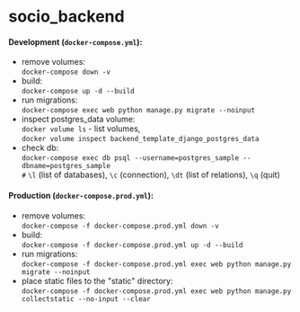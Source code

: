# socio_backend

#### Development (```docker-compose.yml```):
- remove volumes:  
 ```docker-compose down -v```
 - build:  
 ```docker-compose up -d --build```
- run migrations:  
 ```docker-compose exec web python manage.py migrate --noinput```
- inspect postgres_data volume:  
```docker volume ls``` - list volumes,   
```docker volume inspect backend_template_django_postgres_data```
- check db:  
```docker-compose exec db psql --username=postgres_sample --dbname=postgres_sample```  
```#``` ```\l``` (list of databases), ```\c``` (connection), ```\dt``` (list of relations), ```\q``` (quit)

  
#### Production (```docker-compose.prod.yml```):
- remove volumes:  
 ```docker-compose -f docker-compose.prod.yml down -v```
- build:  
 ```docker-compose -f docker-compose.prod.yml up -d --build```
- run migrations:  
 ```docker-compose -f docker-compose.prod.yml exec web python manage.py migrate --noinput```
- place static files to the "static" directory:  
 ```docker-compose -f docker-compose.prod.yml exec web python manage.py collectstatic --no-input --clear```
